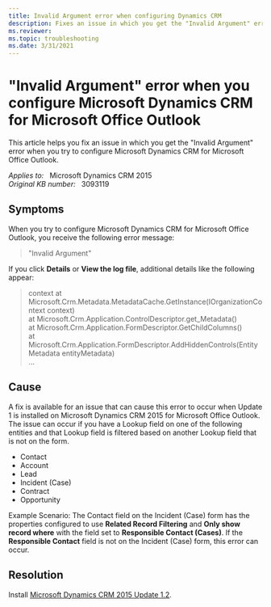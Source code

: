 ```yaml
---
title: Invalid Argument error when configuring Dynamics CRM
description: Fixes an issue in which you get the "Invalid Argument" error when you try to configure Microsoft Dynamics CRM for Microsoft Office Outlook.
ms.reviewer: 
ms.topic: troubleshooting
ms.date: 3/31/2021
---
```

# "Invalid Argument" error when you configure Microsoft Dynamics CRM for Microsoft Office Outlook

This article helps you fix an issue in which you get the "Invalid Argument" error when you try to configure Microsoft Dynamics CRM for Microsoft Office Outlook.

_Applies to:_ &nbsp; Microsoft Dynamics CRM 2015  
_Original KB number:_ &nbsp; 3093119

## Symptoms

When you try to configure Microsoft Dynamics CRM for Microsoft Office Outlook, you receive the following error message:

> "Invalid Argument"

If you click **Details** or **View the log file**, additional details like the following appear:

> context at Microsoft.Crm.Metadata.MetadataCache.GetInstance(IOrganizationContext context)  
 at Microsoft.Crm.Application.ControlDescriptor.get_Metadata()  
 at Microsoft.Crm.Application.FormDescriptor.GetChildColumns()  
 at Microsoft.Crm.Application.FormDescriptor.AddHiddenControls(EntityMetadata entityMetadata)  
> \...

## Cause

A fix is available for an issue that can cause this error to occur when Update 1 is installed on Microsoft Dynamics CRM 2015 for Microsoft Office Outlook. The issue can occur if you have a Lookup field on one of the following entities and that Lookup field is filtered based on another Lookup field that is not on the form.

- Contact
- Account
- Lead
- Incident (Case)
- Contract
- Opportunity

Example Scenario: The Contact field on the Incident (Case) form has the properties configured to use **Related Record Filtering** and **Only show record where** with the field set to **Responsible Contact (Cases)**. If the **Responsible Contact** field is not on the Incident (Case) form, this error can occur.

## Resolution

Install [Microsoft Dynamics CRM 2015 Update 1.2](https://www.microsoft.com/download/details.aspx?id=53311).
